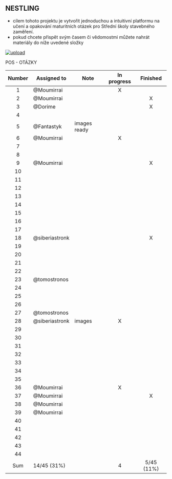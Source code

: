 ## NESTLING

- cílem tohoto projektu je vytvořit jednoduchou a intuitivní platformu na učení a opakování maturitních otázek pro Střední školy stavebného zaměření.
- pokud chcete přispět svým časem či vědomostmi můžete nahrát materiály do níže uvedené složky

[![upload](https://i.postimg.cc/vBFCNyGj/button-nahrat.png)](https://mega.nz/megadrop/kqKInvroV94)

POS - OTÁZKY

| Number | Assigned to    | Note         | In progress |  Finished  |
| :----: | -------------- | ------------ | :---------: | :--------: |
|   1    | @Moumirrai     |              |      X      |            |
|   2    | @Moumirrai     |              |             |     X      |
|   3    | @Dorime        |              |             |     X      |
|   4    |                |              |             |            |
|   5    | @Fantastyk     | images ready |             |            |
|   6    | @Moumirrai     |              |      X      |            |
|   7    |                |              |             |            |
|   8    |                |              |             |            |
|   9    | @Moumirrai     |              |             |     X      |
|   10   |                |              |             |            |
|   11   |                |              |             |            |
|   12   |                |              |             |            |
|   13   |                |              |             |            |
|   14   |                |              |             |            |
|   15   |                |              |             |            |
|   16   |                |              |             |            |
|   17   |                |              |             |            |
|   18   | @siberiastronk |              |             |     X      |
|   19   |                |              |             |            |
|   20   |                |              |             |            |
|   21   |                |              |             |            |
|   22   |                |              |             |            |
|   23   | @tomostronos   |              |             |            |
|   24   |                |              |             |            |
|   25   |                |              |             |            |
|   26   |                |              |             |            |
|   27   | @tomostronos   |              |             |            |
|   28   | @siberiastronk | images       |      X      |            |
|   29   |                |              |             |            |
|   30   |                |              |             |            |
|   31   |                |              |             |            |
|   32   |                |              |             |            |
|   33   |                |              |             |            |
|   34   |                |              |             |            |
|   35   |                |              |             |            |
|   36   | @Moumirrai     |              |      X      |            |
|   37   | @Moumirrai     |              |             |     X      |
|   38   | @Moumirrai     |              |             |            |
|   39   | @Moumirrai     |              |             |            |
|   40   |                |              |             |            |
|   41   |                |              |             |            |
|   42   |                |              |             |            |
|   43   |                |              |             |            |
|   44   |                |              |             |            |
|  Sum   | 14/45 (31%)    |              |      4      | 5/45 (11%) |
